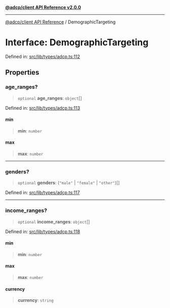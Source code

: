 [**@adcp/client API Reference v2.0.0**](../README.md)

***

[@adcp/client API Reference](../README.md) / DemographicTargeting

# Interface: DemographicTargeting

Defined in: [src/lib/types/adcp.ts:112](https://github.com/adcontextprotocol/adcp-client/blob/9ed0be764adbd110916d257101c95a577b3f15c8/src/lib/types/adcp.ts#L112)

## Properties

### age\_ranges?

> `optional` **age\_ranges**: `object`[]

Defined in: [src/lib/types/adcp.ts:113](https://github.com/adcontextprotocol/adcp-client/blob/9ed0be764adbd110916d257101c95a577b3f15c8/src/lib/types/adcp.ts#L113)

#### min

> **min**: `number`

#### max

> **max**: `number`

***

### genders?

> `optional` **genders**: (`"male"` \| `"female"` \| `"other"`)[]

Defined in: [src/lib/types/adcp.ts:117](https://github.com/adcontextprotocol/adcp-client/blob/9ed0be764adbd110916d257101c95a577b3f15c8/src/lib/types/adcp.ts#L117)

***

### income\_ranges?

> `optional` **income\_ranges**: `object`[]

Defined in: [src/lib/types/adcp.ts:118](https://github.com/adcontextprotocol/adcp-client/blob/9ed0be764adbd110916d257101c95a577b3f15c8/src/lib/types/adcp.ts#L118)

#### min

> **min**: `number`

#### max

> **max**: `number`

#### currency

> **currency**: `string`
